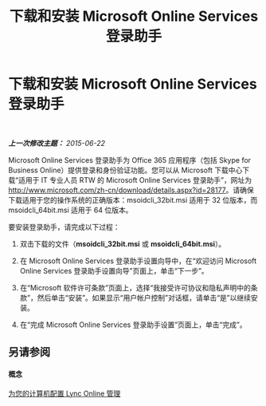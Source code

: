 ﻿---
title: 下载和安装 Microsoft Online Services 登录助手
TOCTitle: 下载和安装 Microsoft Online Services 登录助手
ms:assetid: 73a796d4-0924-4d87-b0f0-39efd1090f2d
ms:mtpsurl: https://technet.microsoft.com/zh-cn/library/Dn362821(v=OCS.15)
ms:contentKeyID: 56271166
ms.date: 06/02/2017
mtps_version: v=OCS.15
ms.translationtype: HT
---

# 下载和安装 Microsoft Online Services 登录助手

 

_**上一次修改主题：** 2015-06-22_

Microsoft Online Services 登录助手为 Office 365 应用程序（包括 Skype for Business Online）提供登录和身份验证功能。您可以从 Microsoft 下载中心下载“适用于 IT 专业人员 RTW 的 Microsoft Online Services 登录助手”，网址为 <http://www.microsoft.com/zh-cn/download/details.aspx?id=28177>。请确保下载适用于您的操作系统的正确版本：msoidcli\_32bit.msi 适用于 32 位版本，而 msoidcli\_64bit.msi 适用于 64 位版本。

要安装登录助手，请完成以下过程：

1.  双击下载的文件（**msoidcli\_32bit.msi** 或 **msoidcli\_64bit.msi**）。

2.  在 Microsoft Online Services 登录助手设置向导中，在“欢迎访问 Microsoft Online Services 登录助手设置向导”页面上，单击“下一步”。

3.  在“Microsoft 软件许可条款”页面上，选择“我接受许可协议和隐私声明中的条款”，然后单击“安装”。如果显示“用户帐户控制”对话框，请单击“是”以继续安装。

4.  在“完成 Microsoft Online Services 登录助手设置”页面上，单击“完成”。

## 另请参阅

#### 概念

[为您的计算机配置 Lync Online 管理](configuring-your-computer-for-skype-for-business-online-management.md)

